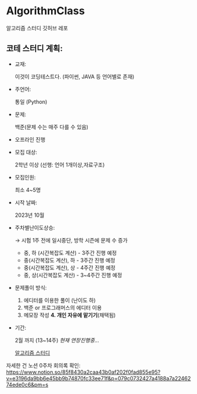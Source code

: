 # AlgorithmClass
알고리즘 스터디 깃허브 레포

## 코테 스터디 계획:

- 교재:
    
    이것이 코딩테스트다. (파이썬, JAVA 등 언어별로 존재)
    
- 주언어:
    
    통일 (Python)
    
- 문제:
    
    백준(문제 수는 매주 다를 수 있음)
    
- 오프라인 진행
- 모집 대상:
    
    2학년 이상 (선행: 언어 1개이상,자료구조)
    
- 모집인원:
    
    최소 4~5명
    
- 시작 날짜:
    
    2023년 10월
    
- 주차별난이도상승:
    
    → 시험 1주 전에 일시중단, 방학 시즌에 문제 수 증가
    
    - 중, 하 (시간복잡도 계산) - 3주간 진행 예정
    - 중(시간복잡도 계산), 하  -  3주간 진행 예정
    - 중(시간복잡도 계산), 상  -  4주간 진행 예정
    - 중, 상(시간복잡도 계산)  -   3~4주간 진행 예정
- 문제풀이 방식:
    1. 에디터를 이용한 풀이 (난이도 하)
    2. 백준 or 프로그래머스의 에디터 이용
    3. 메모장 작성
    **4. 개인 자유에 맡기기**(채택됨)
- 기간:
    
    2월 까지 (13~14주) *현재 연장진행중...*
    
    [알고리즘 스터디](https://www.notion.so/312eedf08fa14f2eb0d0f54192e3b9a0?pvs=21)

자세한 건 노션 0주차 회의록 확인:
https://www.notion.so/85f8430a2caa43b0af202f0fad855e95?v=e3196da9bb6e45bb9b74870fc33ee71f&p=079c0732427a4188a7a2246274ede0c6&pm=s
